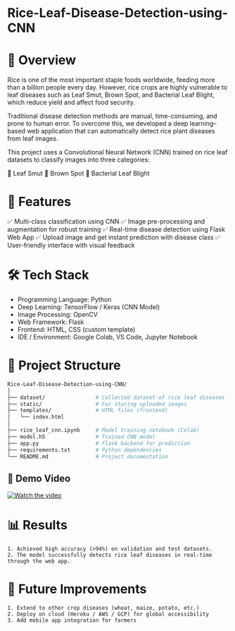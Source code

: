 # Rice-Leaf-Disease-Detection-using-CNN

# 📖 Overview

Rice is one of the most important staple foods worldwide, feeding more than a billion people every day. However, rice crops are highly vulnerable to leaf diseases such as Leaf Smut, Brown Spot, and Bacterial Leaf Blight, which reduce yield and affect food security.

Traditional disease detection methods are manual, time-consuming, and prone to human error. To overcome this, we developed a deep learning–based web application that can automatically detect rice plant diseases from leaf images.

This project uses a Convolutional Neural Network (CNN) trained on rice leaf datasets to classify images into three categories:

🌱 Leaf Smut
🍂 Brown Spot
🦠 Bacterial Leaf Blight

# 🎯 Features

✅ Multi-class classification using CNN
✅ Image pre-processing and augmentation for robust training
✅ Real-time disease detection using Flask Web App
✅ Upload image and get instant prediction with disease class
✅ User-friendly interface with visual feedback

# 🛠️ Tech Stack

- Programming Language: Python
- Deep Learning: TensorFlow / Keras (CNN Model)
- Image Processing: OpenCV
- Web Framework: Flask
- Frontend: HTML, CSS (custom template)
- IDE / Environment: Google Colab, VS Code, Jupyter Notebook

# 📂 Project Structure

```bash
Rice-Leaf-Disease-Detection-using-CNN/
│
├── dataset/                # Collected dataset of rice leaf diseases
├── static/                 # For storing uploaded images
├── templates/              # HTML files (frontend)
│   └── index.html
│
├── rice_leaf_cnn.ipynb     # Model training notebook (Colab)
├── model.h5                # Trained CNN model
├── app.py                  # Flask backend for prediction
├── requirements.txt        # Python dependencies
└── README.md               # Project documentation

```
## 🎥 Demo Video  

[![Watch the video](https://img.youtube.com/vi/-BfOz4UrpiM/0.jpg)](https://youtu.be/-BfOz4UrpiM)

# 📊 Results

    1. Achieved high accuracy (>94%) on validation and test datasets.
    2. The model successfully detects rice leaf diseases in real-time through the web app.

# 🚀 Future Improvements

    1. Extend to other crop diseases (wheat, maize, potato, etc.)
    2. Deploy on cloud (Heroku / AWS / GCP) for global accessibility
    3. Add mobile app integration for farmers